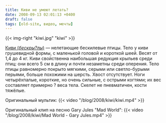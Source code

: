 ```yaml
---
title: Киви не умеют летать?
date: 2008-09-13 02:01:13 +0400
draft: false
tags: [old-site, видео, мечты]
---
```

{{< img-right "kiwi.jpg" "kiwi" >}}

[Киви (_бескры?лы_)](http://ru.wikipedia.org/wiki/Киви_(птица)) — нелетающие бескилевые птицы. Тело у киви грушевидной формы, с маленькой головой и короткой шеей. Весят от 1,4 до 4 кг. Киви свойственна наибольшая редукция крыльев среди птиц: они всего 5 см в длину и почти незаметны среди оперения. Тело птицы равномерно покрыто мягкими, серыми или светло-бурыми перьями, больше похожими на шерсть. Хвост отсутствует. Ноги четырёхпалые, короткие, но очень сильные, с острыми когтями; их вес составляет примерно ? веса тела. Скелет не пневматичен, кости тяжёлые.

Оригинальный мультик:
{{< video "/blog/2008/kiwi/kiwi.mp4" >}}

Оригинальный клип на песню Gary Jules "Mad World":
{{< video "/blog/2008/kiwi/Mad World - Gary Jules.mp4" >}}
<!--more-->
